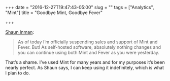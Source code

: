 +++
date = "2016-12-27T19:47:43-05:00"
slug = ""
tags = ["Analytics", "Mint"]
title = "Goodbye Mint, Goodbye Fever"

+++

[Shaun
Inman](http://shauninman.com/archive/2016/12/24/goodbye_mint_goodbye_fever):

> As of today I’m officially suspending sales and support of Mint and
> Fever. But! As self-hosted software, absolutely nothing changes and
> you can continue using both Mint and Fever as you were yesterday.

That’s a shame. I’ve used Mint for many years and for my purposes it’s
been nearly perfect. As Shaun says, I can keep using it indefinitely,
which is what I plan to do.

